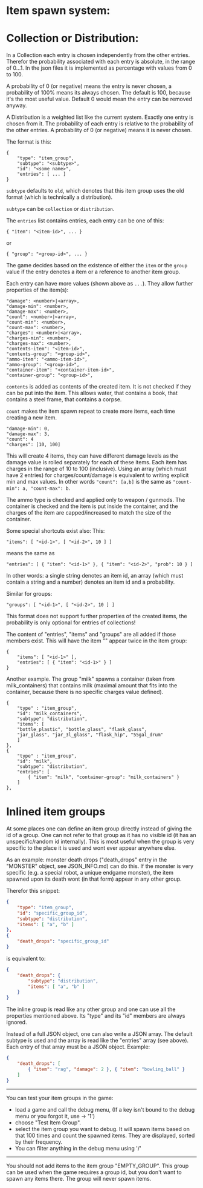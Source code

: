Item spawn system:
=====

Collection or Distribution:
====

In a Collection each entry is chosen independently from the other entries. Therefor the probability associated with each entry is absolute, in the range of 0...1. In the json files it is implemented as percentage with values from 0 to 100.

A probability of 0 (or negative) means the entry is never chosen, a probability of 100% means its always chosen. The default is 100, because it's the most useful value. Default 0 would mean the entry can be removed anyway.

A Distribution is a weighted list like the current system. Exactly one entry is chosen from it. The probability of each entry is relative to the probability of the other entries. A probability of 0 (or negative) means it is never chosen.

The format is this:
```
{
    "type": "item_group",
    "subtype": "<subtype>",
    "id": "<some name>",
    "entries": [ ... ]
}
```
`subtype` defaults to `old`, which denotes that this item group uses the old format (which is technically a distribution).

`subtype` can be `collection` or `distribution`.

The `entries` list contains entries, each entry can be one of this:
```
{ "item": "<item-id>", ... }
```
or
```
{ "group": "<group-id>", ... }
```

The game decides based on the existence of either the `item` or the `group` value if the entry denotes a item or a reference to another item group.

Each entry can have more values (shown above as `...`). They allow further properties of the item(s):
```
"damage": <number>|<array>,
"damage-min": <number>,
"damage-max": <number>,
"count": <number>|<array>,
"count-min": <number>,
"count-max": <number>,
"charges": <number>|<array>,
"charges-min": <number>,
"charges-max": <number>,
"contents-item": "<item-id>",
"contents-group": "<group-id>",
"ammo-item": "<ammo-item-id>",
"ammo-group": "<group-id>",
"container-item": "<container-item-id>",
"container-group": "<group-id>",
```
`contents` is added as contents of the created item. It is not checked if they can be put into the item. This allows water, that contains a book, that contains a steel frame, that contains a corpse.

`count` makes the item spawn repeat to create more items, each time creating a new item.
```
"damage-min": 0,
"damage-max": 3,
"count": 4
"charges": [10, 100]
```
This will create 4 items, they can have different damage levels as the damage value is rolled separately for each of these items. Each item has charges in the range of 10 to 100 (inclusive). Using an array (which must have 2 entries) for charges/count/damage is equivalent to writing explicit min and max values. In other words `"count": [a,b]` is the same as `"count-min": a, "count-max": b`.

The ammo type is checked and applied only to weapon / gunmods.
The container is checked and the item is put inside the container, and the charges of the item are capped/increased to match the size of the container.

Some special shortcuts exist also:
This:
```
"items": [ "<id-1>", [ "<id-2>", 10 ] ]
```
means the same as
```
"entries": [ { "item": "<id-1>" }, { "item": "<id-2>", "prob": 10 } ]
```
In other words: a single string denotes an item id, an array (which must contain a string and a number) denotes an item id and a probability.

Similar for groups:
```
"groups": [ "<id-1>", [ "<id-2>", 10 ] ]
```

This format does not support further properties of the created items, the probability is only optional for entries of collections!

The content of "entries", "items" and "groups" are all added if those members exist. This will have the item "<id-1>" appear twice in the item group:
```
{
    "items": [ "<id-1>" ],
    "entries": [ { "item": "<id-1>" } ]
}
```

Another example. The group "milk" spawns a container (taken from milk_containers) that contains milk (maximal amount that fits into the container, because there is no specific charges value defined).
```
{
    "type" : "item_group",
    "id": "milk_containers",
    "subtype": "distribution",
    "items": [
    "bottle_plastic", "bottle_glass", "flask_glass",
    "jar_glass", "jar_3l_glass", "flask_hip", "55gal_drum"
    ]
},
{
    "type" : "item_group",
    "id": "milk",
    "subtype": "distribution",
    "entries": [
        { "item": "milk", "container-group": "milk_containers" }
    ]
},
```

Inlined item groups
====

At some places one can define an item group directly instead of giving the id of a group. One can not refer to that group as it has no visible id (it has an unspecific/random id internally). This is most useful when the group is very specific to the place it is used and wont ever appear anywhere else.

As an example: monster death drops ("death_drops" entry in the "MONSTER" object, see JSON_INFO.md) can do this. If the monster is very specific (e.g. a special robot, a unique endgame monster), the item spawned upon its death wont (in that form) appear in any other group.

Therefor this snippet:
```JSON
{
    "type": "item_group",
    "id": "specific_group_id",
    "subtype": "distribution",
    "items": [ "a", "b" ]
},
{
    "death_drops": "specific_group_id"
}
```
is equivalent to:

```JSON
{
    "death_drops": {
        "subtype": "distribution",
        "items": [ "a", "b" ]
    }
}
```

The inline group is read like any other group and one can use all the properties mentioned above. Its "type" and its "id" members are always ignored.

Instead of a full JSON object, one can also write a JSON array. The default subtype is used and the array is read like the "entries" array (see above). Each entry of that array must be a JSON object. Example:
```JSON
{
    "death_drops": [
        { "item": "rag", "damage": 2 }, { "item": "bowling_ball" }
    ]
}
```

----

You can test your item groups in the game:
- load a game and call the debug menu, (If a key isn't bound to the debug menu or you forgot it, use <ESC> -> '1')
- choose "Test Item Group".
- select the item group you want to debug. It will spawn items based on that 100 times and count the spawned items. They are displayed, sorted by their frequency.
- You can filter anything in the debug menu using '/'

----

You should not add items to the item group "EMPTY_GROUP". This group can be used when the game requires a group id, but you don't want to spawn any items there. The group will never spawn items.
